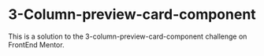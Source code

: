 # 3-Column-preview-card-component
This is a solution to the 3-column-preview-card-component challenge on FrontEnd Mentor.
